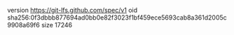 version https://git-lfs.github.com/spec/v1
oid sha256:0f3dbbb877694ad0bb0e82f3023f1bf459ece5693cab8a361d2005c9908a69f6
size 17246
